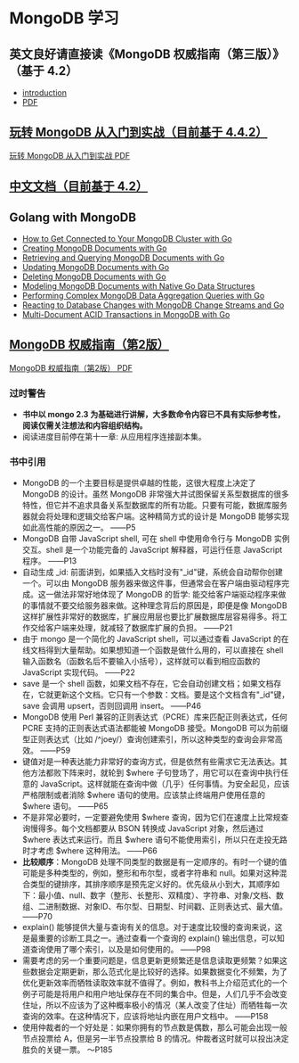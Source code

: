 # MongoDB 学习

## 英文良好请直接读《MongoDB 权威指南（第三版）》（基于 4.2）

* [introduction](https://www.oreilly.com/library/view/mongodb-the-definitive/9781491954454/)
* [PDF](book/mongodb-the-definitive-guide-powerful-and-scalable-data-storage-3rd-edition.pdf)

## [玩转 MongoDB 从入门到实战（目前基于 4.4.2）](https://developer.aliyun.com/topic/download?spm=a2c6h.12873639.0.0.52a143148kQF8K&id=1060)

[玩转 MongoDB 从入门到实战 PDF](book/MongoDB%E6%9D%83%E5%A8%81%E6%8C%87%E5%8D%97%E7%AC%AC2%E7%89%88.pdf)

## [中文文档（目前基于 4.2）](https://docs.mongoing.com/)

## Golang with MongoDB

* [How to Get Connected to Your MongoDB Cluster with Go](https://www.mongodb.com/blog/post/quick-start-golang--mongodb--starting-and-setup)
* [Creating MongoDB Documents with Go](https://www.mongodb.com/blog/post/quick-start-golang--mongodb--how-to-create-documents)
* [Retrieving and Querying MongoDB Documents with Go](https://www.mongodb.com/blog/post/quick-start-golang--mongodb--how-to-read-documents)
* [Updating MongoDB Documents with Go](https://www.mongodb.com/blog/post/quick-start-golang--mongodb--how-to-update-documents)
* [Deleting MongoDB Documents with Go](https://www.mongodb.com/blog/post/quick-start-golang--mongodb--how-to-delete-documents)
* [Modeling MongoDB Documents with Native Go Data Structures](https://www.mongodb.com/blog/post/quick-start-golang--mongodb--modeling-documents-with-go-data-structures)
* [Performing Complex MongoDB Data Aggregation Queries with Go](https://www.mongodb.com/blog/post/quick-start-golang--mongodb--data-aggregation-pipeline)
* [Reacting to Database Changes with MongoDB Change Streams and Go](https://developer.mongodb.com/quickstart/golang-change-streams)
* [Multi-Document ACID Transactions in MongoDB with Go](https://developer.mongodb.com/quickstart/golang-multi-document-acid-transactions)

## [MongoDB 权威指南（第2版）](https://book.douban.com/subject/25798102/)

[MongoDB 权威指南（第2版） PDF](book/%E7%8E%A9%E8%BD%AC%20MongoDB%20%E4%BB%8E%E5%85%A5%E9%97%A8%E5%88%B0%E5%AE%9E%E6%88%98.pdf)

### 过时警告

* **书中以 mongo 2.3 为基础进行讲解，大多数命令内容已不具有实际参考性，阅读仅需关注想法和内容组织结构。**
* 阅读进度目前停在第十一章: 从应用程序连接副本集。

### 书中引用

* MongoDB 的一个主要目标是提供卓越的性能，这很大程度上决定了 MongoDB 的设计。虽然 MongoDB 非常强大并试图保留关系型数据库的很多特性，但它并不追求具备关系型数据库的所有功能。只要有可能，数据库服务器就会将处理和逻辑交给客户端。这种精简方式的设计是 MongoDB 能够实现如此高性能的原因之一。    ——P5
* MongoDB 自带 JavaScript shell, 可在 shell 中使用命令行与 MongoDB 实例交互。shell 是一个功能完备的  JavaScript 解释器，可运行任意 JavaScript 程序。    ——P13
* 自动生成 _id: 前面讲到，如果插入文档时没有"_id"键，系统会自动帮你创建一个。可以由 MongoDB 服务器来做这件事，但通常会在客户端由驱动程序完成。这一做法非常好地体现了 MongoDB 的哲学: 能交给客户端驱动程序来做的事情就不要交给服务器来做。这种理念背后的原因是，即便是像 MongoDB 这样扩展性非常好的数据库，扩展应用层也要比扩展数据库层容易得多。将工作交给客户端来处理，就减轻了数据库扩展的负担。  ——P21
* 由于 mongo 是一个简化的 JavaScript shell，可以通过查看 JavaScript 的在线文档得到大量帮助。如果想知道一个函数是做什么用的，可以直接在 shell 输入函数名（函数名后不要输入小括号），这样就可以看到相应函数的 JavaScript 实现代码。   ——P22
* save 是一个 shell 函数，如果文档不存在，它会自动创建文档；如果文档存在，它就更新这个文档。它只有一个参数：文档。要是这个文档含有"_id"键，save 会调用 upsert，否则回调用 insert。    ——P46
* MongoDB 使用 Perl 兼容的正则表达式（PCRE）库来匹配正则表达式，任何 PCRE 支持的正则表达式语法都能被 MongoDB 接受。MongoDB 可以为前缀型正则表达式（比如 /^joey/）查询创建索引，所以这种类型的查询会非常高效。    ——P59
* 键值对是一种表达能力非常好的查询方式，但是依然有些需求它无法表达。其他方法都败下阵来时，就轮到 $where 子句登场了，用它可以在查询中执行任意的 JavaScript。这样就能在查询中做（几乎）任何事情。为安全起见，应该严格限制或者消除 $where 语句的使用。应该禁止终端用户使用任意的 $where 语句。    ——P65
* 不是非常必要时，一定要避免使用 $where 查询，因为它们在速度上比常规查询慢得多。每个文档都要从 BSON 转换成 JavaScript 对象，然后通过 $where 表达式来运行。而且 $where 语句不能使用索引，所以只在走投无路时才考虑 $where 这种用法。     ——P66
* **比较顺序**：MongoDB 处理不同类型的数据是有一定顺序的。有时一个键的值可能是多种类型的，例如，整形和布尔型，或者字符串和 null。如果对这种混合类型的键排序，其排序顺序是预先定义好的。优先级从小到大，其顺序如下：最小值、null、数字（整形、长整形、双精度）、字符串、对象/文档、数组、二进制数据、对象ID、布尔型、日期型、时间戳、正则表达式、最大值。   ——P70
* explain\(\) 能够提供大量与查询有关的信息。对于速度比较慢的查询来说，这是最重要的诊断工具之一。通过查看一个查询的 explain\(\) 输出信息，可以知道查询使用了哪个索引，以及是如何使用的。   ——P98
* 需要考虑的另一个重要问题是，信息更新更频繁还是信息读取更频繁？如果这些数据会定期更新，那么范式化是比较好的选择。如果数据变化不频繁，为了优化更新效率而牺牲读取效率就不值得了。例如，教科书上介绍范式化的一个例子可能是将用户和用户地址保存在不同的集合中。但是，人们几乎不会改变住址，所以不应该为了这种概率极小的情况（某人改变了住址）而牺牲每一次查询的效率。在这种情况下，应该将地址内嵌在用户文档中。 ——P158
* 使用仲裁者的一个好处是：如果你拥有的节点数是偶数，那么可能会出现一般节点投票给 A，但是另一半节点投票给 B 的情况。仲裁者这时就可以投出决定胜负的关键一票。   ～P185
